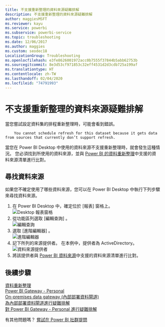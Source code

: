 ```yaml
---
title: 不支援重新整理的資料來源疑難排解
description: 不支援重新整理的資料來源疑難排解
author: maggiesMSFT
ms.reviewer: kayu
ms.service: powerbi
ms.subservice: powerbi-service
ms.topic: troubleshooting
ms.date: 12/06/2017
ms.author: maggies
ms.custom: seodec18
LocalizationGroup: Troubleshooting
ms.openlocfilehash: e3fe8626001972acc0b7555f37844b5abb62753b
ms.sourcegitcommit: 8e3d53cf971853c32eff4531d2d3cdb725a199af
ms.translationtype: HT
ms.contentlocale: zh-TW
ms.lasthandoff: 02/04/2020
ms.locfileid: "74791993"
---
```

# <a name="troubleshooting-unsupported-data-source-for-refresh"></a>不支援重新整理的資料來源疑難排解
當您嘗試設定資料集的排程重新整理時，可能會看到錯誤。

        You cannot schedule refresh for this dataset because it gets data from sources that currently don’t support refresh.

當您在 Power BI Desktop 中使用的資料來源不支援重新整理時，就會發生這種情況。 您必須找到所使用的資料來源，並與 [Power BI 的資料重新整理](refresh-data.md)中支援的資料來源清單進行比對。 

## <a name="find-the-data-source"></a>尋找資料來源
如果您不確定使用了哪些資料來源，您可以在 Power BI Desktop 中執行下列步驟來尋找資料來源。  

1. 在 Power BI Desktop 中，確定位於 [報表]  窗格上。  
   ![Desktop 報表窗格](media/service-admin-troubleshoot-unsupported-data-source-for-refresh/tshoot-report-pane.png)
2. 從功能區列選取 [編輯查詢]  。  
   ![編輯查詢](media/service-admin-troubleshoot-unsupported-data-source-for-refresh/tshoot-edit-queries.png)
3. 選取 [進階編輯器] 。  
   ![進階編輯器](media/service-admin-troubleshoot-unsupported-data-source-for-refresh/tshoot-advanced-editor.png)
4. 記下所列的來源提供者。  在本例中，提供者為 ActiveDirectory。  
   ![資料來源提供者](media/service-admin-troubleshoot-unsupported-data-source-for-refresh/tshoot-provider.png)
5. 將該提供者與 [Power BI 資料來源](power-bi-data-sources.md)中支援的資料來源清單進行比對。

## <a name="next-steps"></a>後續步驟
[資料重新整理](refresh-data.md)  
[Power BI Gateway - Personal](service-gateway-personal-mode.md)  
[On-premises data gateway (內部部署資料閘道)](service-gateway-onprem.md)  
[為內部部署資料閘道進行疑難排解](service-gateway-onprem-tshoot.md)  
[對 Power BI Gateway - Personal 進行疑難排解](service-admin-troubleshooting-power-bi-personal-gateway.md)  

有其他問題嗎？ [嘗試在 Power BI 社群提問](https://community.powerbi.com/)

